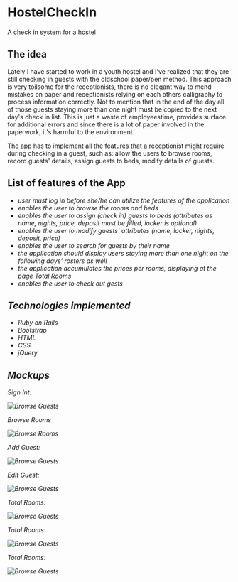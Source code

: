 HostelCheckIn
=============

A check in system for a hostel

The idea
-
Lately I have started to work in a youth hostel and I've realized that they are still checking in guests with
the oldschool paper/pen method.
This approach is very toilsome for the receptionists, there is no elegant way to mend mistakes on paper and receptionists 
relying on each others calligraphy to process information correctly. Not to mention that in the end of the day all of
those guests staying more than one night must be copied to the next day's check in list. 
This is just a waste of employeestime, provides surface for additional errors and since there is a 
lot of paper involved in the paperwork, it's harmful to the environment.

The app has to implement all the features that a receptionist might require during checking in a guest, such as:
allow the users to browse rooms, record guests' details, assign guests to beds, modify details of guests.

List of features of the App
-
<ul><i>
<li>user must log in before she/he can utilize the features of the application</li>
<li>enables the user to browse the rooms and beds</li>
<li>enables the user to assign (check in) guests to beds
(attributes as name, nights, price, deposit must be filled, locker is optional)</li>
<li>enables the user to modify guests' attributes (name, locker, nights, deposit, price)</li>
<li>enables the user to search for guests by their name</li>
<li>the application should display users staying more than one night on the following days' rosters as well</li>
<li>the application accumulates the prices per rooms, displaying at the page Total Rooms</li>
<li>enables the user to check out gests</li>
</ul>

Technologies implemented
-
<ul><i>
<li>Ruby on Rails</li>
<li>Bootstrap</li>
<li>HTML</li>
<li>CSS</li>
<li>jQuery</li>
</ul>

Mockups
-
<p><i>Sign Int:</p>
<img src="/doc/Sign_In.png" alt="Browse Guests">
<p><i>Browse Rooms</p>
<img src="/doc/Browse_Rooms.png" alt="Browse Rooms">
<p><i>Add Guest:</p>
<img src="/doc/Add_Guest.png" alt="Browse Guests">
<p><i>Edit Guest:</p>
<img src="/doc/Edit_Guest.png" alt="Browse Guests">
<p><i>Total Rooms:</p>
<img src="/doc/Total_Rooms.png" alt="Browse Guests">
<p><i>Total Rooms:</p>
<img src="/doc/Total_Rooms_2.png" alt="Browse Guests">
<p><i>Total Rooms:</p>
<img src="/doc/Total_Rooms_3.png" alt="Browse Guests">
